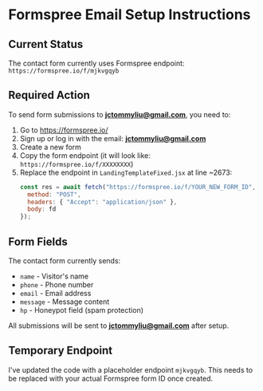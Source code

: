 # Formspree Email Setup Instructions

## Current Status
The contact form currently uses Formspree endpoint: `https://formspree.io/f/mjkvgqyb`

## Required Action
To send form submissions to **jctommyliu@gmail.com**, you need to:

1. Go to https://formspree.io/
2. Sign up or log in with the email: **jctommyliu@gmail.com**
3. Create a new form
4. Copy the form endpoint (it will look like: `https://formspree.io/f/XXXXXXXX`)
5. Replace the endpoint in `LandingTemplateFixed.jsx` at line ~2673:
   ```javascript
   const res = await fetch("https://formspree.io/f/YOUR_NEW_FORM_ID", { 
     method: "POST", 
     headers: { "Accept": "application/json" }, 
     body: fd 
   });
   ```

## Form Fields
The contact form currently sends:
- `name` - Visitor's name
- `phone` - Phone number
- `email` - Email address
- `message` - Message content
- `hp` - Honeypot field (spam protection)

All submissions will be sent to **jctommyliu@gmail.com** after setup.

## Temporary Endpoint
I've updated the code with a placeholder endpoint `mjkvgqyb`. This needs to be replaced with your actual Formspree form ID once created.
